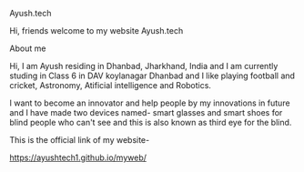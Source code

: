 Ayush.tech 

Hi, friends welcome to my website Ayush.tech

About me

Hi, I am Ayush residing in Dhanbad, Jharkhand, India and I am currently studing in Class 6 in DAV koylanagar Dhanbad and I like playing football and cricket, Astronomy, Atificial intelligence and Robotics.
 
 I want to become an innovator and help people by my innovations in future and I have made two devices named- smart glasses and smart shoes for blind people who can't see and this is also known as third eye for the blind. 
 
 This is the official link of my website-

https://ayushtech1.github.io/myweb/
 
